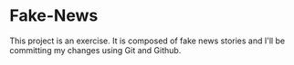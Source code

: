 Fake-News
=========
This project is an exercise. It is composed of fake news stories and I'll be committing my changes using Git and Github.
